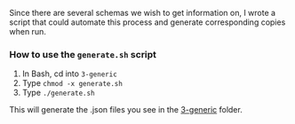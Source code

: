 Since there are several schemas we wish to get information on, I wrote a script that could automate this process and generate corresponding copies when run. 

### How to use the `generate.sh` script
1. In Bash, cd into `3-generic`
2. Type `chmod -x generate.sh`
3. Type `./generate.sh`

This will generate the .json files you see in the [3-generic](../3-generic/) folder. 
